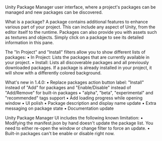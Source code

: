 Unity Package Manager user interface, where a project's packages can be managed and new packages can be discovered.

What is a package?
A package contains additional features to enhance various part of your project. This can include any aspect of Unity, from the editor itself to the runtime. Packages can also provide you with assets such as textures and objects. Simply click on a package to see its detailed information in this pane.

The "In Project" and "Install" filters allow you to show different lists of packages:
▪ In Project: Lists the packages that are currently available in your project.
▪ Install: Lists all discoverable packages and all previously downloaded packages. If a package is already installed in your project, it will show with a differently colored background.

What's new in 1.4.0:
▪ Replace packages action button label: "Install" instead of "Add" for packages and "Enable/Disable" instead of "Add/Remove" for built-in packages
▪ "alpha", "beta", "experimental" and "recommended" tags support
▪ Add loading progress while opening window
▪ UI polish
▪ Package description and display name update
▪ Extra messaging on package state
▪ Documentation update

Unity Package Manager UI includes the following known limitation:
▪ Modifying the manifest.json by hand doesn't update the package list. You need to either re-open the window or change filter to force an update.
▪ Built-in packages can't be enable or disable right now.
